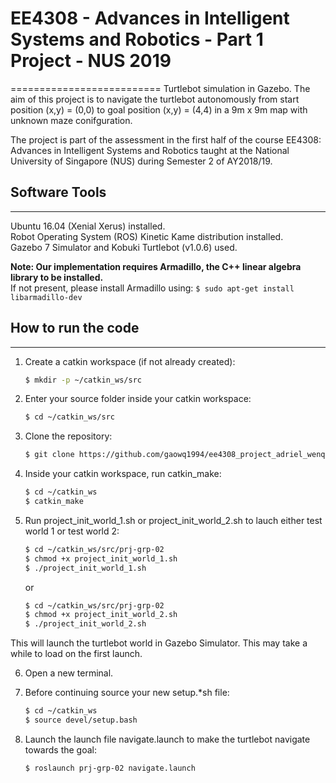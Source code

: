 # EE4308 - Advances in Intelligent Systems and Robotics - Part 1 Project - NUS 2019 #
==========================
Turtlebot simulation in Gazebo. The aim of this project is to navigate the turtlebot autonomously from start position (x,y) = (0,0) to goal position (x,y) = (4,4) in a 9m x 9m map with unknown maze conifguration.

The project is part of the assessment in the first half of the course EE4308: Advances in Intelligent Systems and Robotics taught at the National University of Singapore (NUS) during Semester 2 of AY2018/19. 


## Software Tools ##
--------------------------
Ubuntu 16.04 (Xenial Xerus) installed.  
Robot Operating System (ROS) Kinetic Kame distribution installed.  
Gazebo 7 Simulator and Kobuki Turtlebot (v1.0.6) used.  

__Note: Our implementation requires Armadillo, the C++ linear algebra library to be installed.__  
If not present, please install Armadillo using:
	```
	$ sudo apt-get install libarmadillo-dev
	```
	


## How to run the code ## 
-------------------------
1. Create a catkin workspace (if not already created):
	```bash
	$ mkdir -p ~/catkin_ws/src
	```

2. Enter your source folder inside your catkin workspace:
	```bash
	$ cd ~/catkin_ws/src
	```

3. Clone the repository: 
	```bash
	$ git clone https://github.com/gaowq1994/ee4308_project_adriel_wenqi prj-grp-02
	```

4. Inside your catkin workspace, run catkin_make:
	```bash
	$ cd ~/catkin_ws
	$ catkin_make
	```

5. Run project\_init\_world_1.sh or project\_init\_world_2.sh to lauch either test world 1 or test world 2:
	```bash
	$ cd ~/catkin_ws/src/prj-grp-02
	$ chmod +x project_init_world_1.sh
	$ ./project_init_world_1.sh
	```
	or

	```bash
	$ cd ~/catkin_ws/src/prj-grp-02
	$ chmod +x project_init_world_2.sh
	$ ./project_init_world_2.sh
	```

This will launch the turtlebot world in Gazebo Simulator. This may take a while to load on the first launch.

6. Open a new terminal.

7. Before continuing source your new setup.*sh file:

	```bash
	$ cd ~/catkin_ws
	$ source devel/setup.bash
	```

8. Launch the launch file navigate.launch to make the turtlebot navigate towards the goal:

	```bash
	$ roslaunch prj-grp-02 navigate.launch 
	```

